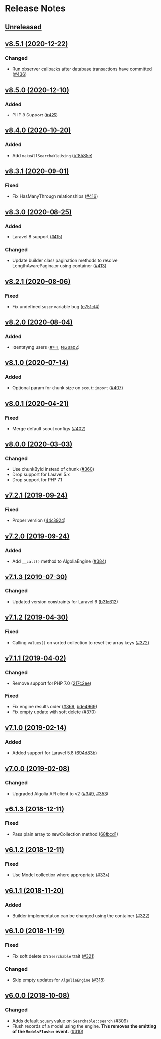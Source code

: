 # Release Notes

## [Unreleased](https://github.com/laravel/scout/compare/v8.5.1...8.x)


## [v8.5.1 (2020-12-22)](https://github.com/laravel/scout/compare/v8.5.0...v8.5.1)

### Changed
- Run observer callbacks after database transactions have committed ([#436](https://github.com/laravel/scout/pull/436))


## [v8.5.0 (2020-12-10)](https://github.com/laravel/scout/compare/v8.4.0...v8.5.0)

### Added
- PHP 8 Support ([#425](https://github.com/laravel/scout/pull/425))


## [v8.4.0 (2020-10-20)](https://github.com/laravel/scout/compare/v8.3.1...v8.4.0)

### Added
- Add `makeAllSearchableUsing` ([bf8585e](https://github.com/laravel/scout/commit/bf8585eaff9204d23602f9c064b7e3cc074212e2))


## [v8.3.1 (2020-09-01)](https://github.com/laravel/scout/compare/v8.3.0...v8.3.1)

### Fixed
- Fix HasManyThrough relationships ([#416](https://github.com/laravel/scout/pull/416))


## [v8.3.0 (2020-08-25)](https://github.com/laravel/scout/compare/v8.2.1...v8.3.0)

### Added
- Laravel 8 support ([#415](https://github.com/laravel/scout/pull/415))

### Changed
- Update builder class pagination methods to resolve LengthAwarePaginator using container ([#413](https://github.com/laravel/scout/pull/413))


## [v8.2.1 (2020-08-06)](https://github.com/laravel/scout/compare/v8.2.0...v8.2.1)

### Fixed
- Fix undefined `$user` variable bug ([e751cf4](https://github.com/laravel/scout/commit/e751cf4669ecab2fce887265280d1dfd29075aef))


## [v8.2.0 (2020-08-04)](https://github.com/laravel/scout/compare/v8.1.0...v8.2.0)

### Added
- Identifying users ([#411](https://github.com/laravel/scout/pull/411), [fe28ab2](https://github.com/laravel/scout/commit/fe28ab26bf1e5c9c3b46f2535bea746b69fa6fb1))


## [v8.1.0 (2020-07-14)](https://github.com/laravel/scout/compare/v8.0.1...v8.1.0)

### Added
- Optional param for chunk size on `scout:import` ([#407](https://github.com/laravel/scout/pull/407))


## [v8.0.1 (2020-04-21)](https://github.com/laravel/scout/compare/v8.0.0...v8.0.1)

### Fixed
- Merge default scout configs ([#402](https://github.com/laravel/scout/pull/402))


## [v8.0.0 (2020-03-03)](https://github.com/laravel/scout/compare/v7.2.1...v8.0.0)

### Changed
- Use chunkById instead of chunk ([#360](https://github.com/laravel/scout/pull/360))
- Drop support for Laravel 5.x
- Drop support for PHP 7.1


## [v7.2.1 (2019-09-24)](https://github.com/laravel/scout/compare/v7.2.0...v7.2.1)

### Fixed
- Proper version ([44c8924](https://github.com/laravel/scout/commit/44c8924815aab8dbbb1388bbd468e67f398ff3ef))


## [v7.2.0 (2019-09-24)](https://github.com/laravel/scout/compare/v7.1.3...v7.2.0)

### Added
- Add `__call()` method to AlgoliaEngine ([#384](https://github.com/laravel/scout/pull/384))


## [v7.1.3 (2019-07-30)](https://github.com/laravel/scout/compare/v7.1.2...v7.1.3)

### Changed
- Updated version constraints for Laravel 6 ([b31e612](https://github.com/laravel/scout/commit/b31e6123776ae7f5006dd8e12701e3d661c3db0d))



## [v7.1.2 (2019-04-30)](https://github.com/laravel/scout/compare/v7.1.1...v7.1.2)

### Fixed
- Calling `values()` on sorted collection to reset the array keys ([#372](https://github.com/laravel/scout/pull/372))


## [v7.1.1 (2019-04-02)](https://github.com/laravel/scout/compare/v7.1.0...v7.1.1)

### Changed
- Remove support for PHP 7.0 ([217c2ee](https://github.com/laravel/scout/commit/217c2eebacb2fb242083102222428fa492b637bd))

### Fixed
- Fix engine results order ([#369](https://github.com/laravel/scout/pull/369), [bde4969](https://github.com/laravel/scout/commit/bde49694850e1c025bea7a77f3bd422862c7ab87))
- Fix empty update with soft delete ([#370](https://github.com/laravel/scout/pull/370))


## [v7.1.0 (2019-02-14)](https://github.com/laravel/scout/compare/v7.0.0...v7.1.0)

### Added
- Added support for Laravel 5.8 ([694d83b](https://github.com/laravel/scout/commit/694d83bfc735cc2147c5ad57b034ea89a7893e08))


## [v7.0.0 (2019-02-08)](https://github.com/laravel/scout/compare/v6.1.3...v7.0.0)

### Changed
- Upgraded Algolia API client to v2 ([#349](https://github.com/laravel/scout/pull/349), [#353](https://github.com/laravel/scout/pull/353))


## [v6.1.3 (2018-12-11)](https://github.com/laravel/scout/compare/v6.1.2...v6.1.3)

### Fixed
- Pass plain array to newCollection method ([68fbcd1](https://github.com/laravel/scout/commit/68fbcd1e67fd1e0b9ee8ba32ece2e68e28630c7e))


## [v6.1.2 (2018-12-11)](https://github.com/laravel/scout/compare/v6.1.1...v6.1.2)

### Fixed
- Use Model collection where appropriate ([#334](https://github.com/laravel/scout/pull/334))


## [v6.1.1 (2018-11-20)](https://github.com/laravel/scout/compare/v6.1.0...v6.1.1)

### Added
- Builder implementation can be changed using the container ([#322](https://github.com/laravel/scout/pull/322))


## [v6.1.0 (2018-11-19)](https://github.com/laravel/scout/compare/v6.0.0...v6.1.0)

### Fixed
- Fix soft delete on `Searchable` trait ([#321](https://github.com/laravel/scout/pull/321))

### Changed
- Skip empty updates for `AlgoliaEngine` ([#318](https://github.com/laravel/scout/pull/318))


## [v6.0.0 (2018-10-08)](https://github.com/laravel/scout/compare/v5.0.3...v6.0.0)

### Changed
- Adds default `$query` value on `Searchable::search` ([#309](https://github.com/laravel/scout/pull/309))
- Flush records of a model using the engine. **This removes the emitting of the `ModelsFlushed` event.** ([#310](https://github.com/laravel/scout/pull/310))
